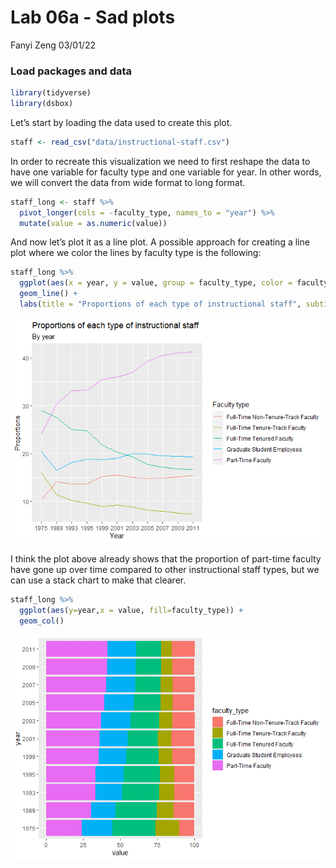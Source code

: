 Lab 06a - Sad plots
================
Fanyi Zeng
03/01/22

### Load packages and data

``` r
library(tidyverse) 
library(dsbox) 
```

Let’s start by loading the data used to create this plot.

``` r
staff <- read_csv("data/instructional-staff.csv")
```

In order to recreate this visualization we need to first reshape the
data to have one variable for faculty type and one variable for year. In
other words, we will convert the data from wide format to long format.

``` r
staff_long <- staff %>%
  pivot_longer(cols = -faculty_type, names_to = "year") %>%
  mutate(value = as.numeric(value))
```

And now let’s plot it as a line plot. A possible approach for creating a
line plot where we color the lines by faculty type is the following:

``` r
staff_long %>%
  ggplot(aes(x = year, y = value, group = faculty_type, color = faculty_type)) +
  geom_line() +
  labs(title = "Proportions of each type of instructional staff", subtitle = "By year", x = "Year", y = "Proportions", color = "Faculty type")
```

![](lab-06_files/figure-gfm/plot-1.png)<!-- -->

I think the plot above already shows that the proportion of part-time
faculty have gone up over time compared to other instructional staff
types, but we can use a stack chart to make that clearer.

``` r
staff_long %>%
  ggplot(aes(y=year,x = value, fill=faculty_type)) +
  geom_col()
```

![](lab-06_files/figure-gfm/stack-1.png)<!-- -->
